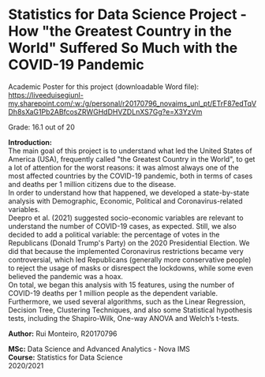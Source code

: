 # Statistics for Data Science Project - How "the Greatest Country in the World" Suffered So Much with the COVID-19 Pandemic
Academic Poster for this project (downloadable Word file): https://liveeduisegiunl-my.sharepoint.com/:w:/g/personal/r20170796_novaims_unl_pt/ETrF87edTqVDh8sXaG1Pb2ABfcosZRWGHdDHVZDLnXS7Gg?e=X3YzVm

Grade: 16.1 out of 20

**Introduction:** <br>
The main goal of this project is to understand what led the United States of America (USA), frequently called "the Greatest Country in the World", to get a lot of attention for the worst reasons: it was almost always one of the most affected countries by the COVID-19 pandemic, both in terms of cases and deaths per 1 million citizens due to the disease. <br>
In order to understand how that happened, we developed a state-by-state analysis with Demographic, Economic, Political and Coronavirus-related variables. <br>
Deepro et al. (2021) suggested socio-economic variables are relevant to understand the number of COVID-19 cases, as expected. Still, we also decided to add a political variable: the percentage of votes in the Republicans (Donald Trump's Party) on the 2020 Presidential Election. We did that because the implemented Coronavirus restrictions became very controversial, which led Republicans (generally more conservative people) to reject the usage of masks or disrespect the lockdowns, while some even believed the pandemic was a hoax. <br>
On total, we began this analysis with 15 features, using the number of COVID-19 deaths per 1 million people as the dependent variable. Furthermore, we used several algorithms, such as the Linear Regression, Decision Tree, Clustering Techniques, and also some Statistical hypothesis tests, including the Shapiro-Wilk, One-way ANOVA and Welch’s t-tests.

**Author:** Rui Monteiro, R20170796

**MSc:** Data Science and Advanced Analytics - Nova IMS <br>
**Course:** Statistics for Data Science <br>
2020/2021
